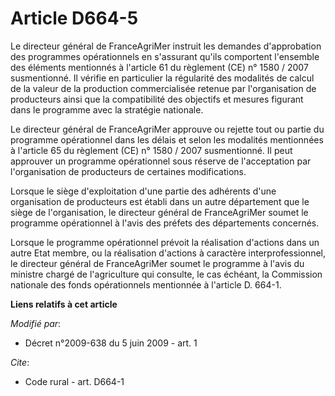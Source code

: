 # Article D664-5

Le directeur général de FranceAgriMer instruit les demandes d'approbation des programmes opérationnels en s'assurant qu'ils
comportent l'ensemble des éléments mentionnés à l'article 61 du règlement (CE) n° 1580 / 2007 susmentionné. Il vérifie en
particulier la régularité des modalités de calcul de la valeur de la production commercialisée retenue par l'organisation de
producteurs ainsi que la compatibilité des objectifs et mesures figurant dans le programme avec la stratégie nationale. 

Le directeur général de FranceAgriMer approuve ou rejette tout ou partie du programme opérationnel dans les délais et selon
les modalités mentionnées à l'article 65 du règlement (CE) n° 1580 / 2007 susmentionné. Il peut approuver un programme
opérationnel sous réserve de l'acceptation par l'organisation de producteurs de certaines modifications. 

Lorsque le siège d'exploitation d'une partie des adhérents d'une organisation de producteurs est établi dans un autre
département que le siège de l'organisation, le directeur général de FranceAgriMer soumet le programme opérationnel à l'avis
des préfets des départements concernés. 

Lorsque le programme opérationnel prévoit la réalisation d'actions dans un autre Etat membre, ou la réalisation d'actions à
caractère interprofessionnel, le directeur général de FranceAgriMer soumet le programme à l'avis du ministre chargé de
l'agriculture qui consulte, le cas échéant, la Commission nationale des fonds opérationnels mentionnée à l'article D. 664-1.

**Liens relatifs à cet article**

_Modifié par_:

  - Décret n°2009-638 du 5 juin 2009 - art. 1

_Cite_:

  - Code rural - art. D664-1
